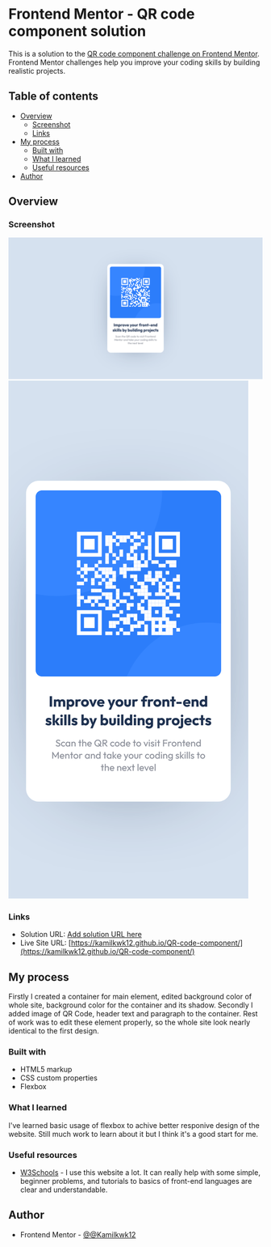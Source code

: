 # Frontend Mentor - QR code component solution

This is a solution to the [QR code component challenge on Frontend Mentor](https://www.frontendmentor.io/challenges/qr-code-component-iux_sIO_H). Frontend Mentor challenges help you improve your coding skills by building realistic projects. 

## Table of contents

- [Overview](#overview)
  - [Screenshot](#screenshot)
  - [Links](#links)
- [My process](#my-process)
  - [Built with](#built-with)
  - [What I learned](#what-i-learned)
  - [Useful resources](#useful-resources)
- [Author](#author)


## Overview

### Screenshot

![](./screenshots/Screenshot1.png)
![](./screenshots/Screenshot2.png)

### Links

- Solution URL: [Add solution URL here](https://your-solution-url.com)
- Live Site URL: [https://kamilkwk12.github.io/QR-code-component/](https://kamilkwk12.github.io/QR-code-component/)

## My process
  Firstly I created a container for main element, edited background color of whole site, background color for the container and its shadow. Secondly I added image of QR Code, header text and paragraph to the container. Rest of work was to edit these element properly, so the whole site look nearly identical to the first design.

### Built with

- HTML5 markup
- CSS custom properties
- Flexbox

### What I learned

I've learned basic usage of flexbox to achive better responive design of the website. Still much work to learn about it but I think it's a good start for me.

### Useful resources

- [W3Schools](https://www.w3schools.com/css/) - I use this website a lot. It can really help with some simple, beginner problems, and tutorials to basics of front-end languages are clear and understandable.

## Author

- Frontend Mentor - [@@Kamilkwk12](https://www.frontendmentor.io/profile/Kamilkwk12)

